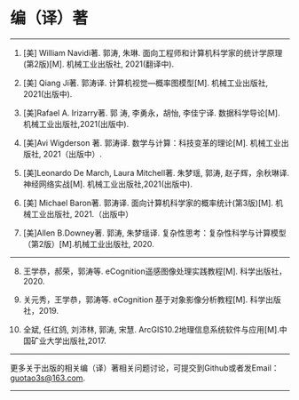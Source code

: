 # 编（译）著
---------------------------------------------
1.	[美] William Navidi著. 郭涛, 朱琳. 面向工程师和计算机科学家的统计学原理(第2版)[M]. 机械工业出版社, 2021(翻译中).

2.	 [美] Qiang Ji著. 郭涛译. 计算机视觉—概率图模型[M]. 机械工业出版社, 2021(出版中).

3.	[美]Rafael A. Irizarry著. 郭 涛, 李勇永，胡怡, 李佳宁译. 数据科学导论[M]. 机械工业出版社,2021(出版中).

4.	[美]Avi Wigderson 著. 郭涛译. 数学与计算：科技变革的理论[M]. 机械工业出版社, 2021（出版中）.

5.	[美]Leonardo De March, Laura Mitchell著. 朱梦瑶, 郭涛, 赵子辉，余秋琳译. 神经网络实战[M]. 机械工业出版社,2021(出版中).

6.	[美] Michael Baron著. 郭涛译. 面向计算机科学家的概率统计(第3版)[M]. 机械工业出版社, 2021.（出版中）

7.	[美]Allen B.Downey著. 郭涛, 朱梦瑶译. 复杂性思考：复杂性科学与计算模型（第2版）[M].机械工业出版社, 2020.

----------------------------------------------------------

8.	王学恭，郝荣，郭涛等. eCognition遥感图像处理实践教程[M]. 科学出版社，2020.

9.	关元秀，王学恭，郭涛等. eCognition 基于对象影像分析教程[M]. 科学出版社，2019.

10.	全斌, 任红鸽, 刘沛林, 郭涛, 宋慧. ArcGIS10.2地理信息系统软件与应用[M].中国矿业大学出版社,2017. 





---------------------------------------------------

更多关于出版的相关编（译）著相关问题讨论，可提交到Github或者发Email：guotao3s@163.com.

-------------------------------------------------------
 
